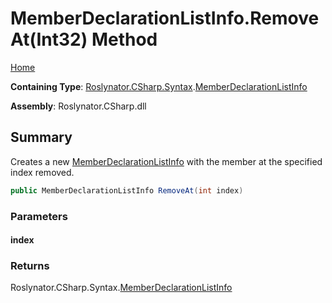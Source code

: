<a name="_top"></a>

# MemberDeclarationListInfo\.RemoveAt\(Int32\) Method

[Home](../../../../../README.md#_top)

**Containing Type**: [Roslynator.CSharp.Syntax](../../README.md#_top)\.[MemberDeclarationListInfo](../README.md#_top)

**Assembly**: Roslynator\.CSharp\.dll

## Summary

Creates a new [MemberDeclarationListInfo](../README.md#_top) with the member at the specified index removed\.

```csharp
public MemberDeclarationListInfo RemoveAt(int index)
```

### Parameters

#### index

### Returns

Roslynator\.CSharp\.Syntax\.[MemberDeclarationListInfo](../README.md#_top)

